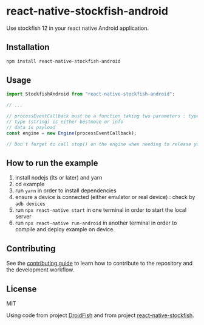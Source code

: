 # react-native-stockfish-android

Use stockfish 12 in your react native Android application.

## Installation

```sh
npm install react-native-stockfish-android
```

## Usage

```js
import StockfishAndroid from "react-native-stockfish-android";

// ...

// processEventCallback must be a function taking two parameters : type and data
// type (string) is either bestmove or info
// data is payload
const engine = new Engine(processEventCallback);

// Don't forget to call stop() on the engine when needing to release your host component !
```

## How to run the example

1. install nodejs (lts or later) and yarn
2. cd example
3. run `yarn` in order to install dependencies
4. ensure a device is connected (either emulator or real device) : check by `adb devices`
4. run `npx react-native start` in one terminal in order to start the local server
5. run `npx react-native run-android` in another terminal in order to compile and deploy example on device.

## Contributing

See the [contributing guide](CONTRIBUTING.md) to learn how to contribute to the repository and the development workflow.

## License

MIT

Using code from project [DroidFish](https://github.com/peterosterlund2/droidfish) and from project [react-native-stockfish](https://github.com/sunify/react-native-stockfish).